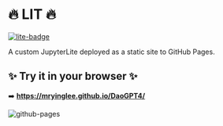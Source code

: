 # 🔥 LIT 🔥

[![lite-badge](https://jupyterlite.rtfd.io/en/latest/_static/badge.svg)]([https://mryinglee.github.io/DaoGPT4/](https://mryinglee.github.io/DaoGPT4/))

A custom JupyterLite deployed as a static site to GitHub Pages.

## ✨ Try it in your browser ✨

➡️ **https://mryinglee.github.io/DaoGPT4/**

![github-pages](https://user-images.githubusercontent.com/591645/120649478-18258400-c47d-11eb-80e5-185e52ff2702.gif)
